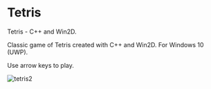 # Tetris

Tetris - C++ and Win2D.

Classic game of Tetris created with C++ and Win2D.  For Windows 10 (UWP).

Use arrow keys to play.

![tetris2](https://user-images.githubusercontent.com/18354549/107130298-bf542f00-6880-11eb-87c0-c9ed37abc9da.png)


